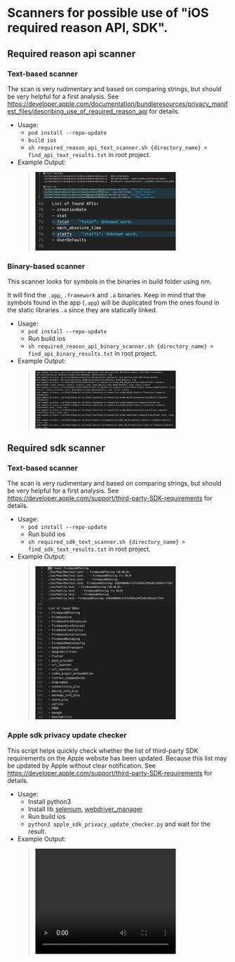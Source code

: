 # Scanners for possible use of "iOS required reason API, SDK".

## Required reason api scanner

### Text-based scanner

The scan is very rudimentary and based on comparing strings, but should be very helpful for a first analysis.
See https://developer.apple.com/documentation/bundleresources/privacy_manifest_files/describing_use_of_required_reason_api for details.

- Usage:
  - `pod install --repo-update`
  - `build ios`
  - `sh required_reason_api_text_scanner.sh {directory_name} > find_api_text_results.txt` in root project.
- Example Output:
  > <img src="./assets/images/required_reason_api_text_scanner.png" width="320">

### Binary-based scanner

This scanner looks for symbols in the binaries in build folder using nm.

It will find the `.app`, `.framework` and `.a` binaries. Keep in mind that the symbols found in the app (`.app`) will be duplicated from the ones found in the static libraries `.a` since they are statically linked.

- Usage:
  - `pod install --repo-update`
  - Run build ios
  - `sh required_reason_api_binary_scanner.sh {directory_name} > find_api_binary_results.txt` in root project.
- Example Output:
  > <img src="./assets/images/required_reason_api_binary_scanner.png" width="320">

## Required sdk scanner

### Text-based scanner

The scan is very rudimentary and based on comparing strings, but should be very helpful for a first analysis.
See https://developer.apple.com/support/third-party-SDK-requirements for details.

- Usage:
  - `pod install --repo-update`
  - Run build ios
  - `sh required_sdk_text_scanner.sh {directory_name} > find_sdk_text_results.txt` in root project.
- Example Output:
  > <img src="./assets/images/required_sdk_text_scanner.png" width="320">

### Apple sdk privacy update checker

This script helps quickly check whether the list of third-party SDK requirements on the Apple website has been updated. Because this list may be updated by Apple without clear notification.
See https://developer.apple.com/support/third-party-SDK-requirements for details.

- Usage:
  - Install python3
  - Install lib [selenium](https://pypi.org/project/selenium/), [webdriver_manager](https://pypi.org/project/webdriver-manager/)
  - Run build ios
  - `python3 apple_sdk_privacy_update_checker.py` and wait for the result.
- Example Output:
  > <video width="320" height="240" controls><source src="./assets/videos/apple_sdk_privacy_update_checker.mp4" type="video/mp4"></video>
